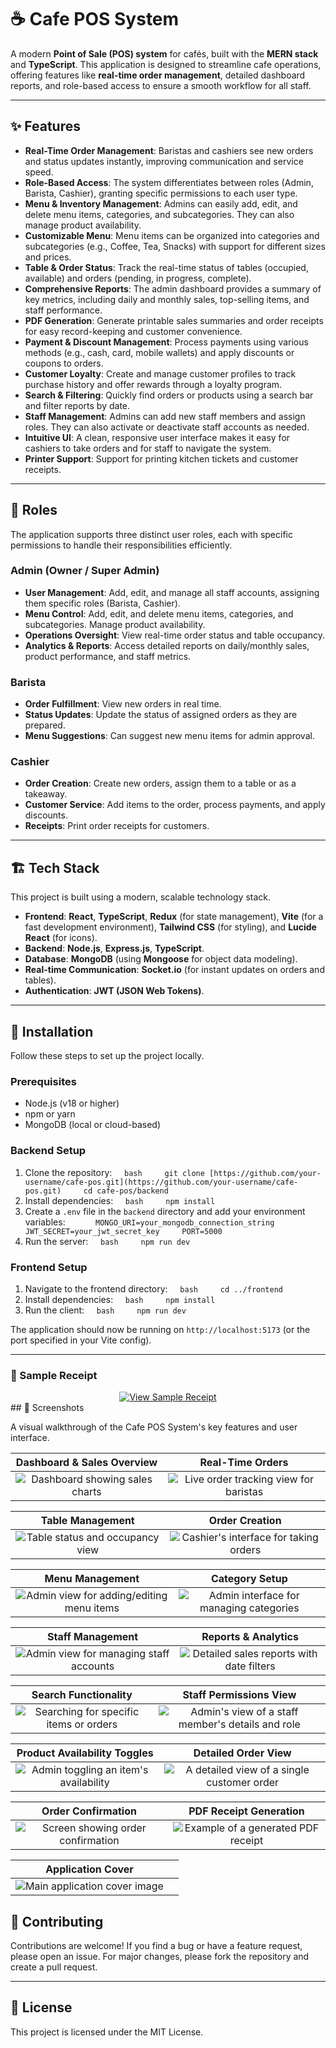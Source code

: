 # ☕ Cafe POS System

A modern **Point of Sale (POS) system** for cafés, built with the **MERN stack** and **TypeScript**. This application is designed to streamline cafe operations, offering features like **real-time order management**, detailed dashboard reports, and role-based access to ensure a smooth workflow for all staff.

---

## ✨ Features

- **Real-Time Order Management**: Baristas and cashiers see new orders and status updates instantly, improving communication and service speed.
- **Role-Based Access**: The system differentiates between roles (Admin, Barista, Cashier), granting specific permissions to each user type.
- **Menu & Inventory Management**: Admins can easily add, edit, and delete menu items, categories, and subcategories. They can also manage product availability.
- **Customizable Menu**: Menu items can be organized into categories and subcategories (e.g., Coffee, Tea, Snacks) with support for different sizes and prices.
- **Table & Order Status**: Track the real-time status of tables (occupied, available) and orders (pending, in progress, complete).
- **Comprehensive Reports**: The admin dashboard provides a summary of key metrics, including daily and monthly sales, top-selling items, and staff performance.
- **PDF Generation**: Generate printable sales summaries and order receipts for easy record-keeping and customer convenience.
- **Payment & Discount Management**: Process payments using various methods (e.g., cash, card, mobile wallets) and apply discounts or coupons to orders.
- **Customer Loyalty**: Create and manage customer profiles to track purchase history and offer rewards through a loyalty program.
- **Search & Filtering**: Quickly find orders or products using a search bar and filter reports by date.
- **Staff Management**: Admins can add new staff members and assign roles. They can also activate or deactivate staff accounts as needed.
- **Intuitive UI**: A clean, responsive user interface makes it easy for cashiers to take orders and for staff to navigate the system.
- **Printer Support**: Support for printing kitchen tickets and customer receipts.

---

## 👥 Roles

The application supports three distinct user roles, each with specific permissions to handle their responsibilities efficiently.

### Admin (Owner / Super Admin)

- **User Management**: Add, edit, and manage all staff accounts, assigning them specific roles (Barista, Cashier).
- **Menu Control**: Add, edit, and delete menu items, categories, and subcategories. Manage product availability.
- **Operations Oversight**: View real-time order status and table occupancy.
- **Analytics & Reports**: Access detailed reports on daily/monthly sales, product performance, and staff metrics.

### Barista

- **Order Fulfillment**: View new orders in real time.
- **Status Updates**: Update the status of assigned orders as they are prepared.
- **Menu Suggestions**: Can suggest new menu items for admin approval.

### Cashier

- **Order Creation**: Create new orders, assign them to a table or as a takeaway.
- **Customer Service**: Add items to the order, process payments, and apply discounts.
- **Receipts**: Print order receipts for customers.

---

## 🏗️ Tech Stack

This project is built using a modern, scalable technology stack.

- **Frontend**: **React**, **TypeScript**, **Redux** (for state management), **Vite** (for a fast development environment), **Tailwind CSS** (for styling), and **Lucide React** (for icons).
- **Backend**: **Node.js**, **Express.js**, **TypeScript**.
- **Database**: **MongoDB** (using **Mongoose** for object data modeling).
- **Real-time Communication**: **Socket.io** (for instant updates on orders and tables).
- **Authentication**: **JWT (JSON Web Tokens)**.

---

## 🚀 Installation

Follow these steps to set up the project locally.

### Prerequisites

- Node.js (v18 or higher)
- npm or yarn
- MongoDB (local or cloud-based)

### Backend Setup

1.  Clone the repository:
        `bash
    git clone [https://github.com/your-username/cafe-pos.git](https://github.com/your-username/cafe-pos.git)
    cd cafe-pos/backend
    `
2.  Install dependencies:
        `bash
    npm install
    `
3.  Create a `.env` file in the `backend` directory and add your environment variables:
        `    MONGO_URI=your_mongodb_connection_string
    JWT_SECRET=your_jwt_secret_key
    PORT=5000
   `
4.  Run the server:
        `bash
    npm run dev
    `

### Frontend Setup

1.  Navigate to the frontend directory:
        `bash
    cd ../frontend
    `
2.  Install dependencies:
        `bash
    npm install
    `
3.  Run the client:
        `bash
    npm run dev
    `

The application should now be running on `http://localhost:5173` (or the port specified in your Vite config).

---

### 📄 Sample Receipt

<div align="center">
  <a href="screenshorts/demo-print.pdf" target="_blank">
    <img src="https://img.shields.io/badge/View%20Sample%20Receipt-red?style=for-the-badge&logo=adobe-acrobat-reader&logoColor=white" alt="View Sample Receipt" />
  </a>
</div>
## 📸 Screenshots

A visual walkthrough of the Cafe POS System's key features and user interface.

|               **Dashboard & Sales Overview**               |                       **Real-Time Orders**                        |
| :--------------------------------------------------------: | :---------------------------------------------------------------: |
| ![Dashboard showing sales charts](screenshorts/image1.png) | ![Live order tracking view for baristas](screenshorts/image2.png) |

|                    **Table Management**                     |                        **Order Creation**                         |
| :---------------------------------------------------------: | :---------------------------------------------------------------: |
| ![Table status and occupancy view](screenshorts/image3.png) | ![Cashier's interface for taking orders](screenshorts/image4.png) |

|                         **Menu Management**                          |                         **Category Setup**                          |
| :------------------------------------------------------------------: | :-----------------------------------------------------------------: |
| ![Admin view for adding/editing menu items](screenshorts/image5.png) | ![Admin interface for managing categories](screenshorts/image6.png) |

|                        **Staff Management**                        |                       **Reports & Analytics**                        |
| :----------------------------------------------------------------: | :------------------------------------------------------------------: |
| ![Admin view for managing staff accounts](screenshorts/image7.png) | ![Detailed sales reports with date filters](screenshorts/image8.png) |

|                      **Search Functionality**                      |                           **Staff Permissions View**                           |
| :----------------------------------------------------------------: | :----------------------------------------------------------------------------: |
| ![Searching for specific items or orders](screenshorts/image9.png) | ![Admin's view of a staff member's details and role](screenshorts/image10.png) |

|                  **Product Availability Toggles**                  |                         **Detailed Order View**                         |
| :----------------------------------------------------------------: | :---------------------------------------------------------------------: |
| ![Admin toggling an item's availability](screenshorts/image11.png) | ![A detailed view of a single customer order](screenshorts/image12.png) |

|                     **Order Confirmation**                     |                   **PDF Receipt Generation**                    |
| :------------------------------------------------------------: | :-------------------------------------------------------------: |
| ![Screen showing order confirmation](screenshorts/image13.png) | ![Example of a generated PDF receipt](screenshorts/image14.png) |

|                  **Application Cover**                  |     |
| :-----------------------------------------------------: | :-: |
| ![Main application cover image](screenshorts/cover.png) |     |

## 🤝 Contributing

Contributions are welcome! If you find a bug or have a feature request, please open an issue. For major changes, please fork the repository and create a pull request.

---

## 📄 License

This project is licensed under the MIT License.
